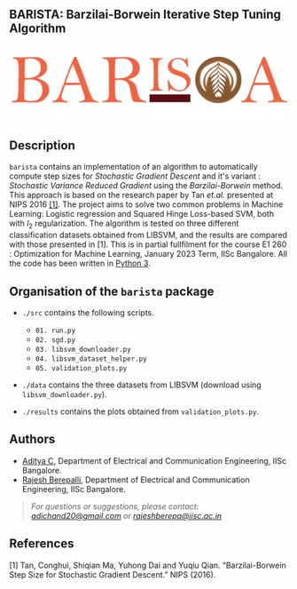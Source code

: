 ## BARISTA: Barzilai-Borwein Iterative Step Tuning Algorithm

![alt text](logo.png "barista")

## Description
`barista` contains an implementation of an algorithm to automatically compute step sizes for *Stochastic Gradient Descent* and it's variant : *Stochastic Variance Reduced Gradient* using the *Barzilai-Borwein* method. This approach is based on the research paper by Tan *et.al.* presented at NIPS 2016 [[1]](https://proceedings.neurips.cc/paper/2016/hash/c86a7ee3d8ef0b551ed58e354a836f2b-Abstract.html). The project aims to solve two common problems in Machine Learning: Logistic regression and Squared Hinge Loss-based SVM, both with $l_2$ regularization. The algorithm is tested on three different classification datasets obtained from LIBSVM, and the results are compared with those presented in [1]. This is in partial fullfilment for the course E1 260 : Optimization for Machine Learning, January 2023 Term, IISc Bangalore. All the code has been written in [Python 3](https://www.python.org).

## Organisation of the `barista` package
* `./src` contains the following scripts.
    - `01. run.py`
    - `02. sgd.py`
    - `03. libsvm_downloader.py`
    - `04. libsvm_dataset_helper.py`
    - `05. validation_plots.py`

* `./data` contains the three datasets from LIBSVM (download using `libsvm_downloader.py`).

* `./results` contains the plots obtained from `validation_plots.py`.

## Authors
* [Aditya C](mailto:adichand20@gmail.com), Department of Electrical and Communication Engineering, IISc Bangalore.
* [Rajesh Berepalli](mailto:rajeshberepa@iisc.ac.in), Department of Electrical and Communication Engineering, IISc Bangalore.
> *For questions or suggestions, please contact: adichand20@gmail.com or rajeshberepa@iisc.ac.in*

## References
<a id="1">[1]</a> 
Tan, Conghui, Shiqian Ma, Yuhong Dai and Yuqiu Qian. “Barzilai-Borwein Step Size for Stochastic Gradient Descent.” NIPS (2016).
